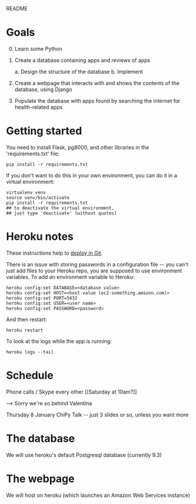 README
######

Goals
=====

  0. Learn some Python
  1. Create a database containing apps and reviews of apps

      a. Design the structure of the database
      b. Implement

  2. Create a webpage that interacts with and shows the contents
     of the database, using Django

  3. Populate the database with apps found by searching the internet
     for health-related apps


Getting started
===============

You need to install Flask, pg8000, and other libraries
in the 'requirements.txt' file:

    pip install -r requirements.txt


If you don't want to do this in your own environment,
you can do it in a virtual environment:

    virtualenv venv
    source venv/bin/activate
    pip install -r requirements.txt
    ## to deactivate the virtual environment,
    ## just type 'deactivate' (without quotes)



Heroku notes
============

These instructions help to
[deploy in Git](https://devcenter.heroku.com/articles/git).

There is an issue with storing passwords in a configuration
file -- you can't just add files to your Heroku repo, you
are supposed to use environment variables.
To add an environment variable to Heroku:

    heroku config:set DATABASE=<database value>
    heroku config:set HOST=<host value (ec2-something.amazon.com)>
    heroku config:set PORT=5432
    heroku config:set USER=<user name>
    heroku config:set PASSWORD=<password>


And then restart:

    heroku restart

To look at the logs while the app is running:

    heroku logs --tail

Schedule
========

Phone calls / Skype every other [[Saturday at 10am?]]


--> Sorry we're so behind Valentina


Thursday 8 January
    ChiPy Talk -- just 3 slides or so, unless you want more



The database
============

We will use heroku's default Postgresql database (currently 9.3)


The webpage
===========

We will host on heroku (which launches an Amazon Web Services instance)
